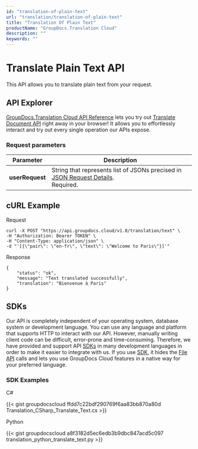 ```yaml
---
id: "translation-of-plain-text"
url: "translation/translation-of-plain-text"
title: "Translation Of Plain Text"
productName: "GroupDocs.Translation Cloud"
description: ""
keywords: ""
---
```


# Translate Plain Text API #

This API allows you to translate plain text from your request.

## API Explorer ##

[GroupDocs.Translation Cloud API Reference](https://apireference.groupdocs.cloud/translation) lets you try out [Translate Document API](https://apireference.groupdocs.cloud/translation/#/Transport/PostRunTranslationText) right away in your browser! It allows you to effortlessly interact and try out every single operation our APIs expose.

### Request parameters ###

|**Parameter**|**Description**|
|---|---|
|**userRequest**|String that represents list of JSONs precised in [JSON Request Details](https://wiki.groupdocs.cloud/translationcloud/developer-guide/json-request-details/).<br>Required.|

## cURL Example ##

Request

``` 
curl -X POST "https://api.groupdocs.cloud/v1.0/translation/text" \
-H "Authorization: Bearer TOKEN" \
-H "Content-Type: application/json" \
-d "'[{\"pair\": \"en-fr\", \"text\": \"Welcome to Paris\"}]'"
```
Response

``` 
{
    "status": "ok",
    "message": "Text translated successfully",
    "translation": "Bienvenue à Paris"
}
```

## SDKs ##

Our API is completely independent of your operating system, database system or development language. You can use any language and platform that supports HTTP to interact with our API. However, manually writing client code can be difficult, error-prone and time-consuming. Therefore, we have provided and support API [SDKs](https://github.com/groupdocs-translation-cloud) in many development languages in order to make it easier to integrate with us. If you use [SDK](https://github.com/groupdocs-translation-cloud), it hides the [File API](https://apireference.groupdocs.cloud/translation/#/File) calls and lets you use GroupDocs Cloud features in a native way for your preferred language.

### SDK Examples ###

C#

{{< gist groupdocscloud ffdd7c22bdf290769f6aa83bb870a80d Translation_CSharp_Translate_Text.cs >}}

Python

{{< gist groupdocscloud a8f3182d5ec6edb3b9dbc847acd5c097 translation_python_translate_text.py >}}